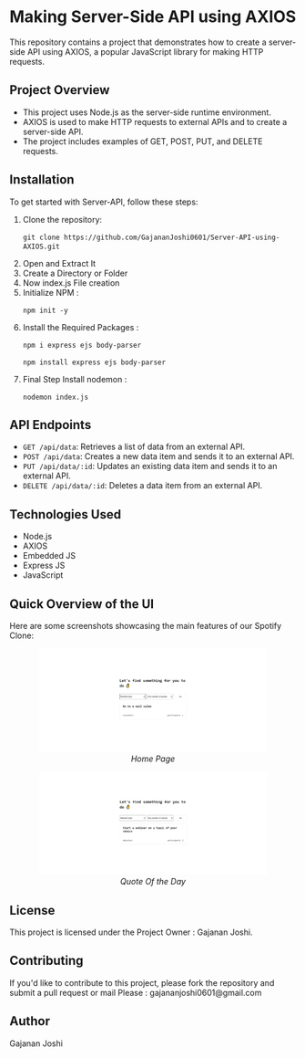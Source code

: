   <h1>Making Server-Side API using AXIOS</h1>
  <p>This repository contains a project that demonstrates how to create a server-side API using AXIOS, a popular JavaScript library for making HTTP requests.</p>
  
  <h2>Project Overview</h2>
  <ul>
    <li>This project uses Node.js as the server-side runtime environment.</li>
    <li>AXIOS is used to make HTTP requests to external APIs and to create a server-side API.</li>
    <li>The project includes examples of GET, POST, PUT, and DELETE requests.</li>
  </ul>
  
<h2 id="installation">Installation</h2>
<p>To get started with Server-API, follow these steps:</p>
<ol>
    <li>Clone the repository:</li> 
    <pre><code>git clone https://github.com/GajananJoshi0601/Server-API-using-AXIOS.git</code></pre>
    <li>Open and Extract It</li>
    <li>Create a Directory or Folder</li>
    <li>Now index.js File creation</li>
    <li>Initialize NPM : </li>
    <pre><code>npm init -y</code></pre>
    <li>Install the Required Packages : </li>
    <pre><code>npm i express ejs body-parser</code></pre>
    <pre><code>npm install express ejs body-parser</code></pre>
    <li>Final Step Install nodemon : </li>
    <pre><code>nodemon index.js</code></pre>
    
</ol>
  
  <h2>API Endpoints</h2>
  <ul>
    <li><code>GET /api/data</code>: Retrieves a list of data from an external API.</li>
    <li><code>POST /api/data</code>: Creates a new data item and sends it to an external API.</li>
    <li><code>PUT /api/data/:id</code>: Updates an existing data item and sends it to an external API.</li>
    <li><code>DELETE /api/data/:id</code>: Deletes a data item from an external API.</li>
  </ul>
  
  <h2>Technologies Used</h2>
  <ul>
    <li>Node.js</li>
    <li>AXIOS</li>
    <li>Embedded JS</li>
    <li>Express JS</li>
    <li>JavaScript</li>
  </ul>
  
  <h2 id="overview">Quick Overview of the UI</h2>
<p>Here are some screenshots showcasing the main features of our Spotify Clone:</p>

<p align="center">
    <img src="/SS/ss-1.jpg" alt="Home Page" width="400">
    <br>
    <em>Home Page</em>
</p>

<p align="center">
    <img src="/SS/ss-2.jpg" alt="Playlist Page" width="400">
    <br>
    <em>Quote Of the Day</em>
</p>
  
  <h2>License</h2>
  <p>This project is licensed under the Project Owner : Gajanan Joshi.</p>
  
  <h2>Contributing</h2>
  <p>If you'd like to contribute to this project, please fork the repository and submit a pull request or mail Please : gajananjoshi0601@gmail.com </p>
  
  <h2>Author</h2>
  <p>Gajanan Joshi</p>
